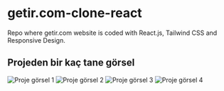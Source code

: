 
# getir.com-clone-react
Repo where getir.com website is coded with React.js, Tailwind CSS and Responsive Design. 

## Projeden bir kaç tane görsel
![Proje görsel 1](/src/assets/png/getirgörsel1.png)
![Proje görsel 2](/src/assets/png/getirgörsel2.png)
![Proje görsel 3](/src/assets/png/getirgörsel3.png)
![Proje görsel 4](/src/assets/png/getirgörsel4.png)




